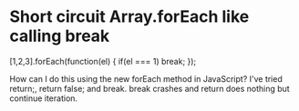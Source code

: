 
# Short circuit Array.forEach like calling break

[1,2,3].forEach(function(el) {
    if(el === 1) break;
});

How can I do this using the new forEach method in JavaScript? I've tried return;, return false; and break. break crashes and return does nothing but continue iteration.

        